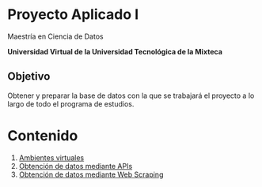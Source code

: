 # Proyecto Aplicado I
Maestría en Ciencia de Datos

**Universidad Virtual de la Universidad Tecnológica de la Mixteca**

## Objetivo 

Obtener y preparar la base de datos con la que se trabajará el proyecto a lo largo de todo el programa de estudios.


# Contenido

1. [Ambientes virtuales](./00-ambiente/README.md)
2. [Obtención de datos mediante APIs](./01-data_understanding/get_data_api.ipynb)
3. [Obtención de datos mediante Web Scraping]()



